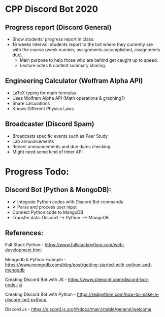 # CPP Discord Bot 2020

## Progress report (Discord General)
- Show students’ progress report in class:
- 16 weeks interval: students report to the bot where they currently are with the course (week number, assignments accomplished, assignments due).
    - Main purpose to help those who are behind get caught up to speed.
    - Lecture notes & content summary sharing.

## Engineering Calculator (Wolfram Alpha API)
- LaTeX typing for math formulas
- Uses Wolfram Alpha API (Math operations & graphing?)
- Share calculations
- Knows Different Physics Laws

## Broadcaster (Discord Spam)
- Broadcasts specific events such as Peer Study 
- Lab announcements
- Recent announcements and due dates checking
- Might need some kind of timer API



# Progress Todo:

## Discord Bot (Python & MongoDB):
- ✔ Integrate Python codes with Discord Bot commands 
- ✔ Parse and process user input
- Connect Python code to MongoDB
- Transfer data: Discord --> Python --> MongoDB


## References: 
Full Stack Python - https://www.fullstackpython.com/web-development.html 

Mongodb & Python Example - https://www.mongodb.com/blog/post/getting-started-with-python-and-mongodb

Creating Discord Bot with JS - https://www.sitepoint.com/discord-bot-node-js/

Creating Discord Bot with Python - https://realpython.com/how-to-make-a-discord-bot-python/ 

Discord Js - https://discord.js.org/#/docs/main/stable/general/welcome

